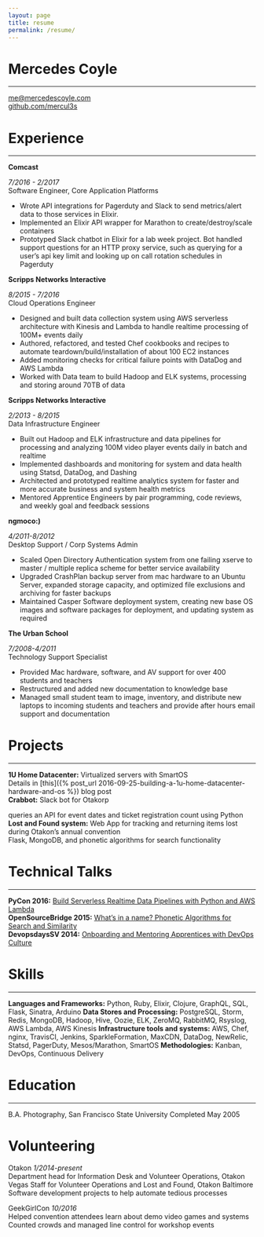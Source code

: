 ```yaml
---
layout: page
title: resume 
permalink: /resume/
---
```


# Mercedes Coyle 
---
me@mercedescoyle.com    
[github.com/mercul3s](http://github.com/mercul3s) 

# Experience

---     
**Comcast** 

*7/2016 - 2/2017*               
Software Engineer, Core Application Platforms
- Wrote API integrations for Pagerduty and Slack to send metrics/alert data to those services in Elixir. 
- Implemented an Elixir API wrapper for Marathon to create/destroy/scale containers
- Prototyped Slack chatbot in Elixir for a lab week project. Bot handled support questions for an HTTP proxy service, such as querying for a user’s api key limit and looking up on call rotation schedules in Pagerduty

**Scripps Networks Interactive** 

*8/2015 - 7/2016*   
Cloud Operations Engineer
- Designed and built data collection system using AWS serverless architecture with Kinesis and Lambda to handle realtime processing of 100M+ events daily
- Authored, refactored, and tested Chef cookbooks and recipes to automate teardown/build/installation of about 100 EC2 instances
- Added monitoring checks for critical failure points with DataDog and AWS Lambda
- Worked with Data team to build Hadoop and ELK systems, processing and storing around 70TB of data

**Scripps Networks Interactive** 

*2/2013 - 8/2015*   
Data Infrastructure Engineer
- Built out Hadoop and ELK infrastructure and data pipelines for processing and analyzing 100M video player events daily in batch and realtime
- Implemented dashboards and monitoring for system and data health using Statsd, DataDog, and Dashing
- Architected and prototyped realtime analytics system for faster and more accurate business and system health metrics
- Mentored Apprentice Engineers by pair programming, code reviews, and weekly goal and feedback sessions

**ngmoco:)** 

*4/2011-8/2012*     
Desktop Support / Corp Systems Admin                       
- Scaled Open Directory Authentication system from one failing xserve to master / multiple replica scheme for better service availability
- Upgraded CrashPlan backup server from mac hardware to an Ubuntu Server, expanded storage capacity, and optimized file exclusions and archiving for faster backups
- Maintained Casper Software deployment system, creating new base OS images and software packages for deployment, and updating system as required

**The Urban School**

*7/2008-4/2011*     
Technology Support Specialist
- Provided Mac hardware, software, and AV support for over 400 students and teachers
- Restructured and added new documentation to knowledge base
- Managed small student team to image, inventory, and distribute new laptops to incoming students and teachers and provide after hours email support and documentation

# Projects  
---     

**1U Home Datacenter:** Virtualized servers with SmartOS    
Details in [this]({% post_url 2016-09-25-building-a-1u-home-datacenter-hardware-and-os %}) blog post    
**Crabbot:** Slack bot for Otakorp  

queries an API for event dates and ticket registration count using Python   
**Lost and Found system:** Web App for tracking and returning items lost during Otakon’s annual convention  
Flask, MongoDB, and phonetic algorithms for search functionality

# Technical Talks
---

**PyCon 2016:** [Build Serverless Realtime Data Pipelines with Python and AWS Lambda](http://mercul.es/1UiUHEV)  
**OpenSourceBridge 2015:** [What’s in a name? Phonetic Algorithms for Search and Similarity](http://mercul.es/2nLc78o)  
**DevopsdaysSV 2014:** [Onboarding and Mentoring Apprentices with DevOps Culture](http://mercul.es/1Bp6pXH)

# Skills
---

**Languages and Frameworks:** Python, Ruby, Elixir, Clojure, GraphQL, SQL, Flask, Sinatra, Arduino
**Data Stores and Processing:** PostgreSQL, Storm, Redis, MongoDB, Hadoop, Hive, Oozie, ELK, ZeroMQ, RabbitMQ, Rsyslog, AWS Lambda, AWS Kinesis
**Infrastructure tools and systems:** AWS, Chef, nginx, TravisCI, Jenkins, SparkleFormation, MaxCDN, DataDog, NewRelic, Statsd, PagerDuty, Mesos/Marathon, SmartOS
**Methodologies:** Kanban, DevOps, Continuous Delivery

# Education
---

B.A. Photography, San Francisco State University    Completed May 2005

# Volunteering

Otakon  *1/2014-present*    
Department head for Information Desk and Volunteer Operations, Otakon Vegas
Staff for Volunteer Operations and Lost and Found, Otakon Baltimore
Software development projects to help automate tedious processes

GeekGirlCon *10/2016*   
Helped convention attendees learn about demo video games and systems
Counted crowds and managed line control for workshop events
